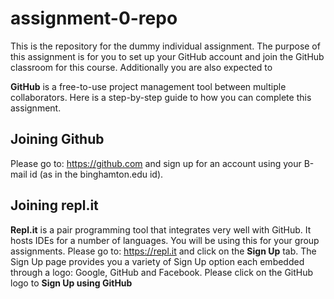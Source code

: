 # assignment-0-repo
This is the repository for the dummy individual assignment. The purpose of this assignment is for you to set up your GitHub account and join the GitHub classroom for  this course. Additionally you are also expected to 

**GitHub** is a free-to-use project management tool between multiple collaborators. Here is a step-by-step guide to how you can complete this assignment.

## Joining Github
Please go to: https://github.com and sign up for an account using your B-mail id (as in the binghamton.edu id).

## Joining repl.it
**Repl.it** is a pair programming tool that integrates very well with GitHub. It hosts IDEs for a number of languages. You will be using this for your group assignments.
Please go to: https://repl.it and click on the **Sign Up** tab.
The Sign Up page provides you a variety of Sign Up option each embedded through a logo: Google, GitHub and Facebook. Please click on the GitHub logo to **Sign Up using GitHub**

